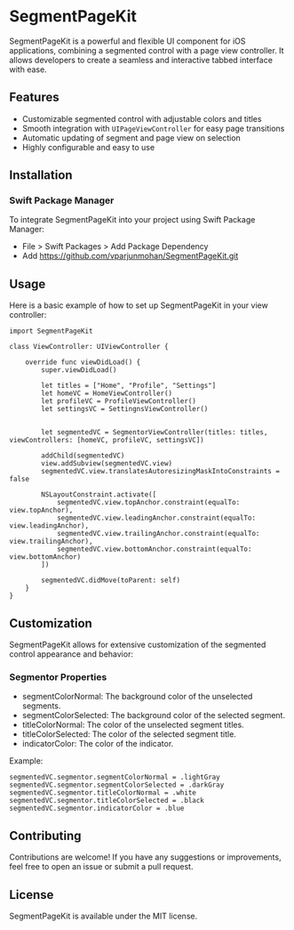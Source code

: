 # SegmentPageKit
SegmentPageKit is a powerful and flexible UI component for iOS applications, combining a segmented control with a page view controller. It allows developers to create a seamless and interactive tabbed interface with ease.

## Features
- Customizable segmented control with adjustable colors and titles
- Smooth integration with `UIPageViewController` for easy page transitions
- Automatic updating of segment and page view on selection
- Highly configurable and easy to use

## Installation

### Swift Package Manager

To integrate SegmentPageKit into your project using Swift Package Manager:

- File > Swift Packages > Add Package Dependency
- Add https://github.com/vparjunmohan/SegmentPageKit.git

## Usage

Here is a basic example of how to set up SegmentPageKit in your view controller:

```
import SegmentPageKit

class ViewController: UIViewController {

    override func viewDidLoad() {
        super.viewDidLoad()

        let titles = ["Home", "Profile", "Settings"]
        let homeVC = HomeViewController()
        let profileVC = ProfileViewController()
        let settingsVC = SettingnsViewController()
        

        let segmentedVC = SegmentorViewController(titles: titles, viewControllers: [homeVC, profileVC, settingsVC])

        addChild(segmentedVC)
        view.addSubview(segmentedVC.view)
        segmentedVC.view.translatesAutoresizingMaskIntoConstraints = false
        
        NSLayoutConstraint.activate([
            segmentedVC.view.topAnchor.constraint(equalTo: view.topAnchor),
            segmentedVC.view.leadingAnchor.constraint(equalTo: view.leadingAnchor),
            segmentedVC.view.trailingAnchor.constraint(equalTo: view.trailingAnchor),
            segmentedVC.view.bottomAnchor.constraint(equalTo: view.bottomAnchor)
        ])

        segmentedVC.didMove(toParent: self)
    }
}

```

## Customization

SegmentPageKit allows for extensive customization of the segmented control appearance and behavior:

### Segmentor Properties

- segmentColorNormal: The background color of the unselected segments.
- segmentColorSelected: The background color of the selected segment.
- titleColorNormal: The color of the unselected segment titles.
- titleColorSelected: The color of the selected segment title.
- indicatorColor: The color of the indicator.

Example:

```
segmentedVC.segmentor.segmentColorNormal = .lightGray
segmentedVC.segmentor.segmentColorSelected = .darkGray
segmentedVC.segmentor.titleColorNormal = .white
segmentedVC.segmentor.titleColorSelected = .black
segmentedVC.segmentor.indicatorColor = .blue

```

## Contributing

Contributions are welcome! If you have any suggestions or improvements, feel free to open an issue or submit a pull request.


## License

SegmentPageKit is available under the MIT license.
